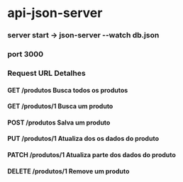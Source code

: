# api-json-server
 
### server start -> json-server --watch db.json
### port 3000

### Request	URL	Detalhes
#### GET	/produtos	Busca todos os produtos
#### GET	/produtos/1	Busca um produto
#### POST	/produtos	Salva um produto
#### PUT	/produtos/1	Atualiza dos os dados do produto
#### PATCH	/produtos/1	Atualiza parte dos dados do produto
#### DELETE	/produtos/1	Remove um produto
